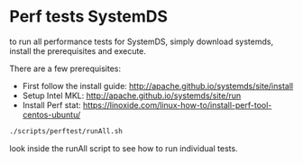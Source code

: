 <!--
{% comment %}
Licensed to the Apache Software Foundation (ASF) under one or more
contributor license agreements.  See the NOTICE file distributed with
this work for additional information regarding copyright ownership.
The ASF licenses this file to you under the Apache License, Version 2.0
(the "License"); you may not use this file except in compliance with
the License.  You may obtain a copy of the License at

http://www.apache.org/licenses/LICENSE-2.0

Unless required by applicable law or agreed to in writing, software
distributed under the License is distributed on an "AS IS" BASIS,
WITHOUT WARRANTIES OR CONDITIONS OF ANY KIND, either express or implied.
See the License for the specific language governing permissions and
limitations under the License.
{% end comment %}
-->

# Perf tests SystemDS

to run all performance tests for SystemDS, simply download systemds, install the prerequisites and execute.

There are a few prerequisites:

- First follow the install guide: <http://apache.github.io/systemds/site/install>
- Setup Intel MKL: <http://apache.github.io/systemds/site/run>
- Install Perf stat: <https://linoxide.com/linux-how-to/install-perf-tool-centos-ubuntu/>

```bash
./scripts/perftest/runAll.sh
```

look inside the runAll script to see how to run individual tests.
